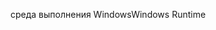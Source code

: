 <span data-ttu-id="f29ca-101">среда выполнения Windows</span><span class="sxs-lookup"><span data-stu-id="f29ca-101">Windows Runtime</span></span>